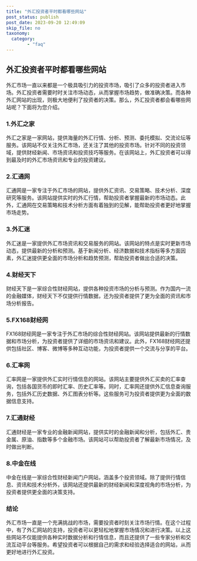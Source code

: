 ```yaml
---
title: "外汇投资者平时都看哪些网站"
post_status: publish
post_date: 2023-09-20 12:49:09
skip_file: no
taxonomy:
  category:
        - "faq"
---
```


## 外汇投资者平时都看哪些网站

外汇市场一直以来都是一个极具吸引力的投资市场，吸引了众多的投资者进入市场。外汇投资者需要时时关注市场动态，从而掌握市场趋势，做准确决策。而各种外汇网站的出现，则极大地便利了投资者的决策。那么，外汇投资者都会看哪些网站呢？下面将为您介绍。

### 1.外汇之家

外汇之家是一家网站，提供海量的外汇行情、分析、预测、委托模拟、交流论坛等服务。该网站不仅关注外汇市场，还关注了其他的投资市场。针对不同的投资领域，提供财经新闻、市场资讯和投资技巧等服务。在该网站上，外汇投资者可以得到最及时的外汇市场资讯和专业的投资建议。

### 2.汇通网

汇通网是一家专注于外汇市场的网站，提供外汇资讯、交易策略、技术分析、深度研究等服务。该网站提供实时的外汇行情，帮助投资者掌握最新的市场动态。此外，汇通网在交易策略和技术分析方面有着独到的见解，能帮助投资者更好地掌握市场走势。

### 3.外汇迷

外汇迷是一家提供外汇市场资讯和交易服务的网站。该网站的特点是实时更新市场动态，提供最新的分析和预测。基于新闻分析、经济数据和技术指标等多方面因素，外汇迷提供更全面的市场分析和趋势预测，帮助投资者做出合适的决策。

### 4.财经天下

财经天下是一家综合性财经网站，提供各种投资市场的分析与预测。作为国内一流的金融媒体，财经天下不仅提供行情数据，还为投资者提供了更为全面的资讯和市场分析报告。

### 5.FX168财经网

FX168财经网是一家专注于外汇市场的综合性财经网站。该网站提供最新的行情数据和市场分析，为投资者提供了详细的市场资讯和建议。此外，FX168财经网还提供包括社区、博客、微博等多种互动功能，为投资者提供一个交流与分享的平台。

### 6.汇率网

汇率网是一家提供外汇实时行情信息的网站。该网站主要提供外汇买卖的汇率查询，包括各国货币的即时汇率、历史汇率等。同时，汇率网还提供外汇信息查询服务，包括外汇历史数据、外汇图表分析等。这些服务可为投资者提供更为全面的数据信息支持。

### 7.汇通财经

汇通财经是一家专业的金融新闻网站，提供实时的金融新闻和分析，包括外汇、贵金属、原油、指数等多个金融市场。该网站可以帮助投资者了解最新市场情况，及时做出判断。

### 8.中金在线

中金在线是一家综合性财经新闻门户网站，涵盖多个投资领域。除了提供行情信息、资讯和技术分析外，该网站还提供最新的财经新闻和深度视角的市场分析，为投资者提供更全面的决策支持。

### 结论

外汇市场一直是一个充满挑战的市场，需要投资者时刻关注市场行情。在这个过程中，有了外汇网站的支持，投资者可以更轻松地掌握市场情况和进行决策。以上这些网站不仅能提供各种实时数据分析和行情信息，而且还提供了一些专家分析和交流互动平台等服务。希望投资者可以根据自己的需求和经验选择适合的网站，从而更好地进行外汇投资。
